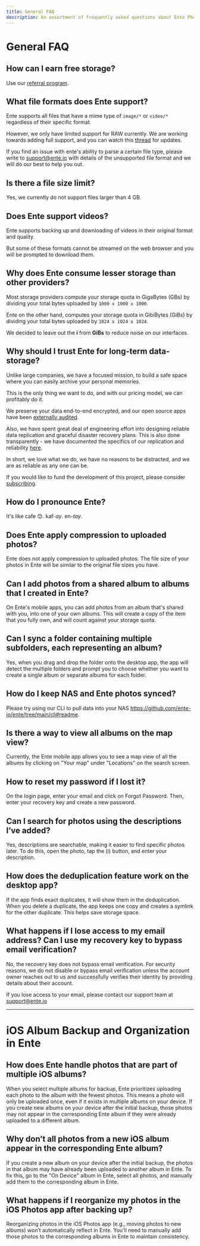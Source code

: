 ```yaml
---
title: General FAQ
description: An assortment of frequently asked questions about Ente Photos
---
```


# General FAQ

## How can I earn free storage?

Use our [referral program](/photos/features/referral-program/).

## What file formats does Ente support?

Ente supports all files that have a mime type of `image/*` or `video/*`
regardless of their specific format.

However, we only have limited support for RAW currently. We are working towards
adding full support, and you can watch this
[thread](https://github.com/ente-io/ente/discussions/625) for updates.

If you find an issue with ente's ability to parse a certain file type, please
write to [support@ente.io](mailto:support@ente.io) with details of the
unsupported file format and we will do our best to help you out.

## Is there a file size limit?

Yes, we currently do not support files larger than 4 GB.

## Does Ente support videos?

Ente supports backing up and downloading of videos in their original format and
quality.

But some of these formats cannot be streamed on the web browser and you will be
prompted to download them.

## Why does Ente consume lesser storage than other providers?

Most storage providers compute your storage quota in GigaBytes (GBs) by dividing
your total bytes uploaded by `1000 x 1000 x 1000`.

Ente on the other hand, computes your storage quota in GibiBytes (GiBs) by
dividing your total bytes uploaded by `1024 x 1024 x 1024`.

We decided to leave out the **i** from **GiBs** to reduce noise on our
interfaces.

## Why should I trust Ente for long-term data-storage?

Unlike large companies, we have a focused mission, to build a safe space where
you can easily archive your personal memories.

This is the only thing we want to do, and with our pricing model, we can
profitably do it.

We preserve your data end-to-end encrypted, and our open source apps have been
[externally audited](https://ente.io/blog/cryptography-audit/).

Also, we have spent great deal of engineering effort into designing reliable
data replication and graceful disaster recovery plans. This is also done
transparently - we have documented the specifics of our replication and
reliability [here](https://ente.io/reliability).

In short, we love what we do, we have no reasons to be distracted, and we are as
reliable as any one can be.

If you would like to fund the development of this project, please consider
[subscribing](https://ente.io/download).

## How do I pronounce Ente?

It's like cafe 😊. kaf-_ay_. en-_tay_.

## Does Ente apply compression to uploaded photos?

Ente does not apply compression to uploaded photos. The file size of your photos
in Ente will be similar to the original file sizes you have.

## Can I add photos from a shared album to albums that I created in Ente?

On Ente's mobile apps, you can add photos from an album that's shared with you,
into one of your own albums. This will create a copy of the item that you fully
own, and will count against your storage quota.

## Can I sync a folder containing multiple subfolders, each representing an album?

Yes, when you drag and drop the folder onto the desktop app, the app will detect
the multiple folders and prompt you to choose whether you want to create a
single album or separate albums for each folder.

## How do I keep NAS and Ente photos synced?

Please try using our CLI to pull data into your NAS
https://github.com/ente-io/ente/tree/main/cli#readme.

## Is there a way to view all albums on the map view?

Currently, the Ente mobile app allows you to see a map view of all the albums by
clicking on "Your map" under "Locations" on the search screen.

## How to reset my password if I lost it?

On the login page, enter your email and click on Forgot Password. Then, enter
your recovery key and create a new password.

## Can I search for photos using the descriptions I’ve added?

Yes, descriptions are searchable, making it easier to find specific photos
later. To do this, open the photo, tap the (i) button, and enter your
description.

## How does the deduplication feature work on the desktop app?

If the app finds exact duplicates, it will show them in the deduplication. When
you delete a duplicate, the app keeps one copy and creates a symlink for the
other duplicate. This helps save storage space.

## What happens if I lose access to my email address? Can I use my recovery key to bypass email verification?

No, the recovery key does not bypass email verification. For security reasons,
we do not disable or bypass email verification unless the account owner reaches
out to us and successfully verifies their identity by providing details about
their account.

If you lose access to your email, please contact our support team at
support@ente.io

---

# iOS Album Backup and Organization in Ente

## How does Ente handle photos that are part of multiple iOS albums?

When you select multiple albums for backup, Ente prioritizes uploading each
photo to the album with the fewest photos. This means a photo will only be
uploaded once, even if it exists in multiple albums on your device. If you
create new albums on your device after the initial backup, those photos may not
appear in the corresponding Ente album if they were already uploaded to a
different album.

## Why don’t all photos from a new iOS album appear in the corresponding Ente album?

If you create a new album on your device after the initial backup, the photos in
that album may have already been uploaded to another album in Ente. To fix this,
go to the "On Device" album in Ente, select all photos, and manually add them to
the corresponding album in Ente.

## What happens if I reorganize my photos in the iOS Photos app after backing up?

Reorganizing photos in the iOS Photos app (e.g., moving photos to new albums)
won’t automatically reflect in Ente. You’ll need to manually add those photos to
the corresponding albums in Ente to maintain consistency.
